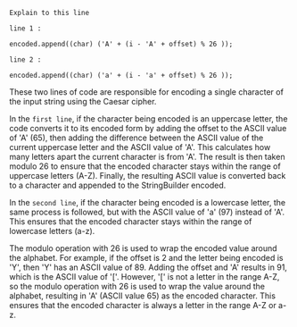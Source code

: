 ```
Explain to this line

line 1 :

encoded.append((char) ('A' + (i - 'A' + offset) % 26 ));

line 2 :

encoded.append((char) ('a' + (i - 'a' + offset) % 26 ));
```


These two lines of code are responsible for encoding a single character of the input string using the Caesar cipher.

In the `first line`, if the character being encoded is an uppercase letter, the code converts it to its encoded form by adding the offset to the ASCII value of 'A' (65), then adding the difference between the ASCII value of the current uppercase letter and the ASCII value of 'A'. This calculates how many letters apart the current character is from 'A'. The result is then taken modulo 26 to ensure that the encoded character stays within the range of uppercase letters (A-Z). Finally, the resulting ASCII value is converted back to a character and appended to the StringBuilder encoded.

In the `second line`, if the character being encoded is a lowercase letter, the same process is followed, but with the ASCII value of 'a' (97) instead of 'A'. This ensures that the encoded character stays within the range of lowercase letters (a-z).

The modulo operation with 26 is used to wrap the encoded value around the alphabet. For example, if the offset is 2 and the letter being encoded is 'Y', then 'Y' has an ASCII value of 89. Adding the offset and 'A' results in 91, which is the ASCII value of '['. However, '[' is not a letter in the range A-Z, so the modulo operation with 26 is used to wrap the value around the alphabet, resulting in 'A' (ASCII value 65) as the encoded character. This ensures that the encoded character is always a letter in the range A-Z or a-z.
